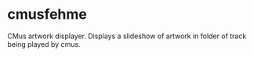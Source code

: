 # cmusfehme
CMus artwork displayer. Displays a slideshow of artwork in folder of track being played by cmus.
